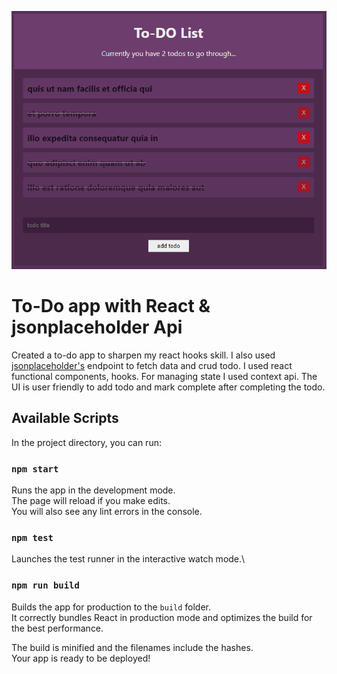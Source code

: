 ![sample-image](https://raw.githubusercontent.com/Zubayer94/todolist-react-hooks/main/public/todoapp-sample.PNG)

# To-Do app with React & jsonplaceholder Api

Created a to-do app to sharpen my react hooks skill. I also used [jsonplaceholder's](https://jsonplaceholder.typicode.com) endpoint to fetch data and crud todo. I used react functional components, hooks. For managing state I used context api. The UI is user friendly to add todo and mark complete after completing the todo.

## Available Scripts

In the project directory, you can run:

### `npm start`

Runs the app in the development mode.\
The page will reload if you make edits.\
You will also see any lint errors in the console.

### `npm test`

Launches the test runner in the interactive watch mode.\

### `npm run build`

Builds the app for production to the `build` folder.\
It correctly bundles React in production mode and optimizes the build for the best performance.

The build is minified and the filenames include the hashes.\
Your app is ready to be deployed!
